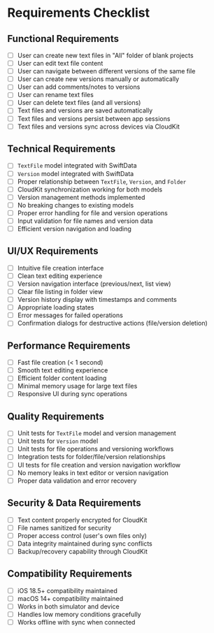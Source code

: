 # Requirements Checklist

## Functional Requirements
- [ ] User can create new text files in "All" folder of blank projects
- [ ] User can edit text file content
- [ ] User can navigate between different versions of the same file
- [ ] User can create new versions manually or automatically
- [ ] User can add comments/notes to versions
- [ ] User can rename text files
- [ ] User can delete text files (and all versions)
- [ ] Text files and versions are saved automatically
- [ ] Text files and versions persist between app sessions
- [ ] Text files and versions sync across devices via CloudKit

## Technical Requirements
- [ ] `TextFile` model integrated with SwiftData
- [ ] `Version` model integrated with SwiftData
- [ ] Proper relationship between `TextFile`, `Version`, and `Folder`
- [ ] CloudKit synchronization working for both models
- [ ] Version management methods implemented
- [ ] No breaking changes to existing models
- [ ] Proper error handling for file and version operations
- [ ] Input validation for file names and version data
- [ ] Efficient version navigation and loading

## UI/UX Requirements
- [ ] Intuitive file creation interface
- [ ] Clean text editing experience
- [ ] Version navigation interface (previous/next, list view)
- [ ] Clear file listing in folder view
- [ ] Version history display with timestamps and comments
- [ ] Appropriate loading states
- [ ] Error messages for failed operations
- [ ] Confirmation dialogs for destructive actions (file/version deletion)

## Performance Requirements
- [ ] Fast file creation (< 1 second)
- [ ] Smooth text editing experience
- [ ] Efficient folder content loading
- [ ] Minimal memory usage for large text files
- [ ] Responsive UI during sync operations

## Quality Requirements
- [ ] Unit tests for `TextFile` model and version management
- [ ] Unit tests for `Version` model
- [ ] Unit tests for file operations and versioning workflows
- [ ] Integration tests for folder/file/version relationships
- [ ] UI tests for file creation and version navigation workflow
- [ ] No memory leaks in text editor or version navigation
- [ ] Proper data validation and error recovery

## Security & Data Requirements
- [ ] Text content properly encrypted for CloudKit
- [ ] File names sanitized for security
- [ ] Proper access control (user's own files only)
- [ ] Data integrity maintained during sync conflicts
- [ ] Backup/recovery capability through CloudKit

## Compatibility Requirements
- [ ] iOS 18.5+ compatibility maintained
- [ ] macOS 14+ compatibility maintained
- [ ] Works in both simulator and device
- [ ] Handles low memory conditions gracefully
- [ ] Works offline with sync when connected